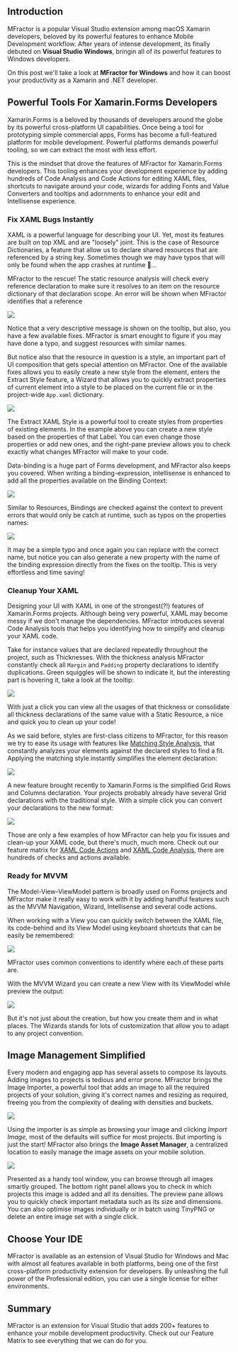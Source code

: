 
## Introduction
MFractor is a popular Visual Studio extension among macOS Xamarin developers,
 beloved by its powerful features to enhance Mobile Development workflow. After years of intense development, its finally debuted on **Visual Studio Windows**, bringin all of its powerful features to Windows developers.

On this post we'll take a look at **MFractor for Windows** and how it can boost your productivity as a Xamarin and .NET developer. 

## Powerful Tools For Xamarin.Forms Developers

Xamarin.Forms is a beloved by thousands of developers around the globe by its powerful cross-platform UI capabilities. Once being a tool for prototyping simple commercial apps, Forms has become a full-featured platform for mobile development. Powerful platforms demands powerful tooling, so we can extract the most with less effort.

This is the mindset that drove the features of MFractor for Xamarin.Forms developers. This tooling enhances your development experience by adding hundreds of Code Analysis and Code Actions for editing XAML files, shortcuts to navigate around your code, wizards for adding Fonts and Value Converters and tooltips and adornments to enhance your edit and Intellisense experience.

### Fix XAML Bugs Instantly

XAML is a powerful language for describing your UI. Yet, most its features are built on top XML and are "loosely" joint. This is the case of Resource Dictionaries, a feature that allow us to declare shared resources that are referenced by a string key. Sometimes though we may have typos that will only be found when the app crashes at runtime 🤯...

MFractor to the rescue! The static resource analysis will check every reference declaration to make sure it resolves to an item on the resource dictionary of that declaration scope. An error will be shown when MFractor identifies that a reference 

![](img/style-tooltip.png)

Notice that a very descriptive message is shown on the tooltip, but also, you have a few available fixes. MFractor is smart enought to figure if you may have done a typo, and suggest resources with similar names.

But notice also that the resource in question is a style, an important part of UI composition that gets special attention on MFractor. One of the available fixes allows you to easily create a new style from the element, enters the Extract Style feature, a Wizard that allows you to quickly extract properties of current element into a style to be placed on the current file or in the project-wide `App.xaml` dictionary.

![](img/extract-style.png)

The Extract XAML Style is a powerful tool to create styles from properties of existing elements. In the example above you can create a new style based on the properties of that Label. You can even change those properties or add new ones, and the right-pane preview allows you to check exactly what changes MFractor will make to your code.

Data-binding is a huge part of Forms development, and MFractor also keeps you covered. When writing a binding-expression, intellisense is enhanced to add all the properties available on the Binding Context:

![](img/binding-intellisense.png)

Similar to Resources, Bindings are checked against the context to prevent errors that would only be catch at runtime, such as typos on the properties names:

![](img/binding-fix.png)

It may be a simple typo and once again you can replace with the correct name, but notice you can also generate a new property with the name of the binding expression directly from the fixes on the tooltip. This is very effortless and time saving!

### Cleanup Your XAML

Designing your UI with XAML in one of the strongest(?!) features of Xamarin.Forms projects. Although being very powerful, XAML may become messy if we don't manage the dependencies. MFractor introduces several Code Analysis tools that helps you identifying how to simplify and cleanup your XAML code. 

Take for instance values that are declared repeatedly throughout the project, such as Thicknesses. With the thickness analysis MFractor constantly check all `Margin` and `Padding` property declarations to identify duplications. Green squiggles will be shown to indicate it, but the interesting part is hovering it, take a look at the tooltip:  

![](img/thickness-consolidation.png)

With just a click you can view all the usages of that thickness or consolidate all thickness declarations of the same value with a Static Resource, a nice and quick you to clean up your code!

As we said before, styles are first-class citizens to MFractor, for this reason we try to ease its usage with features like [Matching Style Analysis](https://docs.mfractor.com/xamarin-forms/working-with-styles/matching-style-analysis/#applying-a-matching-style), that constantly analyzes your elements against the declared styles to find a fit. Applying the matching style instantly simplifies the element declaration:

 ![](img/apply-style.gif)
 
 A new feature brought recently to Xamarin.Forms is the simplified Grid Rows and Columns declaration. Your projects probably already have several Grid declarations with the traditional style. With a simple click you can convert your declarations to the new format:

![](img/convert-grid.gif)

Those are only a few examples of how MFractor can help you fix issues and clean-up your XAML code, but there's much, much more. Check out our feature matrix for [XAML Code Actions](https://docs.mfractor.com/feature-matrix/#xaml-code-actions) and [XAML Code Analysis](https://docs.mfractor.com/feature-matrix/#xaml-code-analysis), there are hundreds of checks and actions available.

### Ready for MVVM

The Model-View-ViewModel pattern is broadly used on Forms projects and MFractor make it really easy to work with it by adding handful features such as the MVVM Navigation, Wizard, Intellisense and several code actions.

When working with a View you can quickly switch between the XAML file, its code-behind and its View Model using keyboard shortcuts that can be easily be remembered:

![](img/mvvm-navigation.png)

MFractor uses common conventions to identify where each of these parts are. 

With the MVVM Wizard you can create a new View with its ViewModel while preview the output: 

![](img/mvvm-wizard.png)

But it's not just about the creation, but how you create them and in what places. The Wizards stands for lots of customization that allow you to adapt to any project convention.


## Image Management Simplified

Every modern and engaging app has several assets to compose its layouts. Adding images to projects is tedious and error prone. MFractor brings the Image Importer, a powerful tool that adds an image to all the required projects of your solution, giving it's correct names and resizing as required, freeing you from the complexity of dealing with densities and buckets.

![](img/image-importer.png)

Using the importer is as simple as browsing your image and clicking _Import Image_, most of the defaults will suffice for most projects. But importing is just the start! MFractor also brings the **Image Asset Manager**, a centralized location to easily manage the image assets on your mobile solution.

![](img/image-asset-manager.png)

Presented as a handy tool window, you can browse through all images smartly grouped. The bottom right panel allows you to check in which projects this image is added and all its densities. The preview pane allows you to quickly check important metadata such as its size and dimensions. You can also optimise images individually or in batch using TinyPNG or delete an entire image set with a single click.

 

## Choose Your IDE

MFractor is available as an extension of Visual Studio for Windows and Mac with almost all features available in both platforms, being one of the first cross-platform productivity extension for developers. By unleashing the full power of the Professional edition, you can use a single license for either environments. 

## Summary

MFractor is an extension for Visual Studio that adds 200+ features to enhance your mobile development productivity. Check out our Feature Matrix to see everything that we can do for you.
